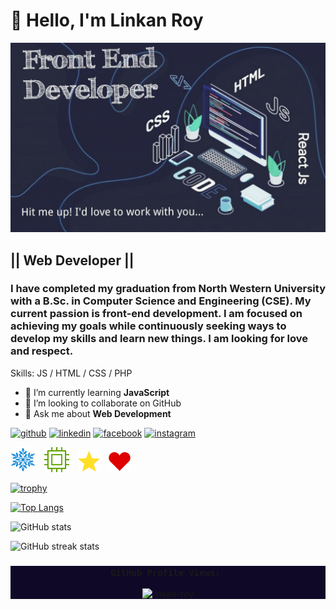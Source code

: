 # 👋 Hello, I'm Linkan Roy

![empty](images/web%20development.jpg)

## || Web Developer ||

### I have completed my graduation from North Western University with a B.Sc. in Computer Science and Engineering (CSE). My current passion is front-end development. I am focused on achieving my goals while continuously seeking ways to develop my skills and learn new things. I am looking for love and respect.


Skills:  JS / HTML / CSS / PHP

- 🌱 I’m currently learning **JavaScript** 
- 👯 I’m looking to collaborate on GitHub 
- 💬 Ask me about **Web Development**


[<img src='https://cdn.jsdelivr.net/npm/simple-icons@3.0.1/icons/github.svg' alt='github' height='40'>](https://github.com/https://github.com/linkan-roy)  [<img src='https://cdn.jsdelivr.net/npm/simple-icons@3.0.1/icons/linkedin.svg' alt='linkedin' height='40'>](https://www.linkedin.com/in/https://www.linkedin.com/in/linkanr//)  [<img src='https://cdn.jsdelivr.net/npm/simple-icons@3.0.1/icons/facebook.svg' alt='facebook' height='40'>](https://www.facebook.com/https://www.facebook.com/linkan.roy.94)  [<img src='https://cdn.jsdelivr.net/npm/simple-icons@3.0.1/icons/instagram.svg' alt='instagram' height='40'>](https://www.instagram.com/https://www.instagram.com/linkan__roy//)  


<a href='https://archiveprogram.github.com/'><img src='https://raw.githubusercontent.com/acervenky/animated-github-badges/master/assets/acbadge.gif' width='40' height='40'></a> <a href='https://docs.github.com/en/developers'><img src='https://raw.githubusercontent.com/acervenky/animated-github-badges/master/assets/devbadge.gif' width='40' height='40'></a> <a href='https://stars.github.com/'><img src='https://raw.githubusercontent.com/acervenky/animated-github-badges/master/assets/starbadge.gif' width='35' height='35'></a> <a href='https://docs.github.com/en/github/supporting-the-open-source-community-with-github-sponsors'><img src='https://raw.githubusercontent.com/acervenky/animated-github-badges/master/assets/sponsorbadge.gif' width='35' height='35'></a> 

[![trophy](https://github-profile-trophy.vercel.app/?username=linkan-roy)](https://github.com/ryo-ma/github-profile-trophy)

[![Top Langs](https://github-readme-stats.vercel.app/api/top-langs/?username=linkan-roy)](https://github.com/anuraghazra/github-readme-stats)

![GitHub stats](https://github-readme-stats.vercel.app/api?username=linkan-roy&show_icons=true)  

![GitHub streak stats](https://streak-stats.demolab.com/?user=linkan-roy)  


<!-- Profile View Section Starts Here  -->
<div style="text-align: center; background-color: #0F0826;">

### `GitHub Profile Views: `

<!-- ![Profile views](https://gpvc.arturio.dev/linkan-roy) -->


<img height="50px" width="320px" src="https://komarev.com/ghpvc/?username=linkan-roy&label=Profile%20views&color=0e75b6&style=flat" alt="linkan-roy" /> 


</div>

<!-- Profile View Section Ends Here  -->


